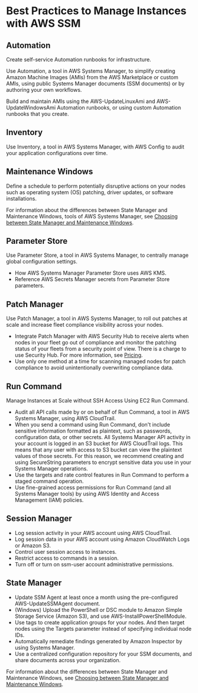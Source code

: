# Best Practices to Manage Instances with AWS SSM

## Automation

Create self-service Automation runbooks for infrastructure.

Use Automation, a tool in AWS Systems Manager, to simplify creating Amazon Machine Images (AMIs) from the AWS Marketplace or custom AMIs, using public Systems Manager documents (SSM documents) or by authoring your own workflows.

Build and maintain AMIs using the AWS-UpdateLinuxAmi and AWS-UpdateWindowsAmi Automation runbooks, or using custom Automation runbooks that you create.

## Inventory

Use Inventory, a tool in AWS Systems Manager, with AWS Config to audit your application configurations over time.

## Maintenance Windows

Define a schedule to perform potentially disruptive actions on your nodes such as operating system (OS) patching, driver updates, or software installations.

For information about the differences between State Manager and Maintenance Windows, tools of AWS Systems Manager, see [Choosing between State Manager and Maintenance Windows](https://docs.aws.amazon.com/systems-manager/latest/userguide/systems-manager-maintenance.html).

## Parameter Store

Use Parameter Store, a tool in AWS Systems Manager, to centrally manage global configuration settings.

- How AWS Systems Manager Parameter Store uses AWS KMS.
- Reference AWS Secrets Manager secrets from Parameter Store parameters.

## Patch Manager

Use Patch Manager, a tool in AWS Systems Manager, to roll out patches at scale and increase fleet compliance visibility across your nodes.

- Integrate Patch Manager with AWS Security Hub to receive alerts when nodes in your fleet go out of compliance and monitor the patching status of your fleets from a security point of view. There is a charge to use Security Hub. For more information, see [Pricing](https://aws.amazon.com/security-hub/pricing/).
- Use only one method at a time for scanning managed nodes for patch compliance to avoid unintentionally overwriting compliance data.

## Run Command

Manage Instances at Scale without SSH Access Using EC2 Run Command.

- Audit all API calls made by or on behalf of Run Command, a tool in AWS Systems Manager, using AWS CloudTrail.
- When you send a command using Run Command, don't include sensitive information formatted as plaintext, such as passwords, configuration data, or other secrets. All Systems Manager API activity in your account is logged in an S3 bucket for AWS CloudTrail logs. This means that any user with access to S3 bucket can view the plaintext values of those secrets. For this reason, we recommend creating and using SecureString parameters to encrypt sensitive data you use in your Systems Manager operations.
- Use the targets and rate control features in Run Command to perform a staged command operation.
- Use fine-grained access permissions for Run Command (and all Systems Manager tools) by using AWS Identity and Access Management (IAM) policies.

## Session Manager

- Log session activity in your AWS account using AWS CloudTrail.
- Log session data in your AWS account using Amazon CloudWatch Logs or Amazon S3.
- Control user session access to instances.
- Restrict access to commands in a session.
- Turn off or turn on ssm-user account administrative permissions.

## State Manager

- Update SSM Agent at least once a month using the pre-configured AWS-UpdateSSMAgent document.
- (Windows) Upload the PowerShell or DSC module to Amazon Simple Storage Service (Amazon S3), and use AWS-InstallPowerShellModule.
- Use tags to create application groups for your nodes. And then target nodes using the Targets parameter instead of specifying individual node IDs.
- Automatically remediate findings generated by Amazon Inspector by using Systems Manager.
- Use a centralized configuration repository for your SSM documents, and share documents across your organization.

For information about the differences between State Manager and Maintenance Windows, see [Choosing between State Manager and Maintenance Windows](https://docs.aws.amazon.com/systems-manager/latest/userguide/systems-manager-maintenance.html).
